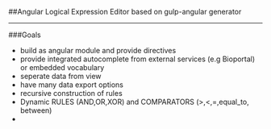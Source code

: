 ##Angular Logical Expression Editor
based on gulp-angular generator

---
###Goals 
 - build as angular module and provide directives
 - provide integrated autocomplete from external services (e.g Bioportal) or embedded vocabulary
 - seperate data from view
 - have many data export options
 - recursive construction of rules
 - Dynamic RULES (AND,OR,XOR) and COMPARATORS (>,<,=,equal_to, between)
 - 
